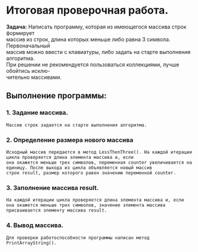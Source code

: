 # Итоговая проверочная работа.


**Задача:** Написать программу, которая из имеющегося массива строк формирует  
массив из  строк,  длина которых  меньше либо равна 3 символа. Первоначальный  
массив можно ввести с клавиатуры, либо задать на старте выполнения алгоритма.  
При решении не рекомендуется пользоваться коллекциями, лучше обойтись исклю-  
чительно массивами.


## Выполнение программы:
### 1. Задание массива.
    Массив строк задается на старте выполнения алгоритма.
### 2. Определение размера нового массива
    Исходный массив передается в метод LessThenThree(). На каждой итерации цикла проверяется длина элемента массива и, если  
    она окажется меньше трех символов, переменная counter увеличивается на единицу. После выхода из цикла объявляется новый массив  
    строк result, размер которого равен значению переменной counter.
### 3. Заполнение массива result.
    На каждой итерации цикла проверяется длина элемента массива и, если она окажется меньше трех символов, значение элемента массива  
    присваивается элементу массива result.
### 4. Вывод массива.
    Для проверки работоспособности программы написан метод PrintArrayString().